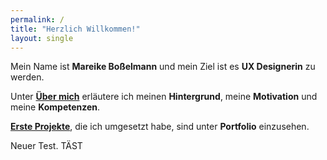 ```yaml
---
permalink: /
title: "Herzlich Willkommen!"
layout: single
---
```


Mein Name ist **Mareike Boßelmann** und mein Ziel ist es **UX Designerin** zu werden. 

Unter [**Über mich**](https://mbosselmann.github.io/portfolio/about/) erläutere ich meinen **Hintergrund**, meine **Motivation** und meine **Kompetenzen**.

[**Erste Projekte**](https://mbosselmann.github.io/portfolio/projects/), die ich umgesetzt habe, sind unter **Portfolio** einzusehen.

Neuer Test. TÄST
